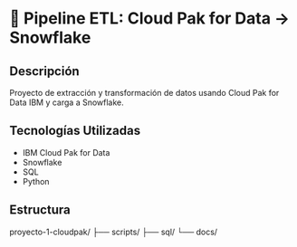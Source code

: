 # 🚀 Pipeline ETL: Cloud Pak for Data → Snowflake

## Descripción
Proyecto de extracción y transformación de datos usando Cloud Pak for Data IBM y carga a Snowflake.

## Tecnologías Utilizadas
- IBM Cloud Pak for Data
- Snowflake
- SQL
- Python

## Estructura
proyecto-1-cloudpak/
├── scripts/
├── sql/
└── docs/
